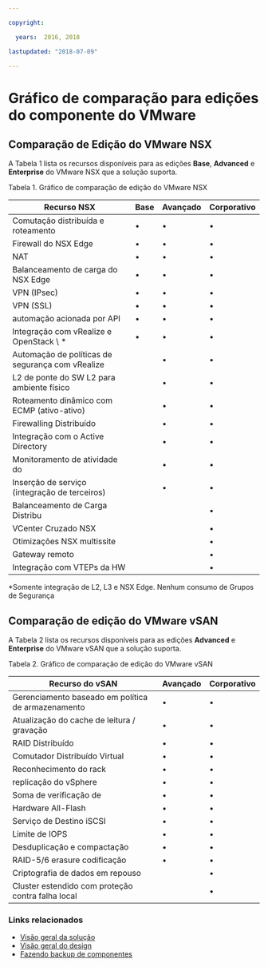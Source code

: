 ```yaml
---

copyright:

  years:  2016, 2018

lastupdated: "2018-07-09"

---
```


# Gráfico de comparação para edições do componente do VMware

## Comparação de Edição do VMware NSX

A Tabela 1 lista os recursos disponíveis para as edições **Base**, **Advanced** e **Enterprise** do VMware NSX que a solução suporta.

Tabela 1. Gráfico de comparação de edição do VMware NSX

| Recurso NSX                                   | Base | Avançado | Corporativo |
|-----------------------------------------------|------|----------|------------|
| Comutação distribuída e roteamento             | •    | •        | •          |
| Firewall do NSX Edge                             | •    | •        | •          |
| NAT                                           | •    | •        | •          |
| Balanceamento de carga do NSX Edge                       | •    | •        | •          |
| VPN (IPsec)                                   | •    | •        | •          |
| VPN (SSL)                                     | •    | •        | •          |
| automação acionada por API                         | •    | •        | •          |
| Integração com vRealize e OpenStack \ *     | •    | •        | •          |
| Automação de políticas de segurança com vRealize |      | •        | •          |
| L2 de ponte do SW L2 para ambiente físico        |      | •        | •          |
| Roteamento dinâmico com ECMP (ativo-ativo)     |      | •        | •          |
| Firewalling Distribuído                       |      | •        | •          |
| Integração com o Active Directory             |      | •        | •          |
| Monitoramento de atividade do                    |      | •        | •          |
| Inserção de serviço (integração de terceiros)     |      | •        | •          |
| Balanceamento de Carga Distribu                    |      |          | •          |
| VCenter Cruzado NSX                             |      |          | •          |
| Otimizações NSX multissite                  |      |          | •          |
| Gateway remoto                                |      |          | •          |
| Integração com VTEPs da HW                     |      |          | •          |
\*Somente integração de L2, L3 e NSX Edge. Nenhum consumo de Grupos de Segurança

## Comparação de edição do VMware vSAN

A Tabela 2 lista os recursos disponíveis para as edições **Advanced** e **Enterprise** do VMware vSAN que a solução suporta.

Tabela 2. Gráfico de comparação de edição do VMware vSAN

| Recurso do vSAN                                    | Avançado | Corporativo |
|-------------------------------------------------|----------|------------|
| Gerenciamento baseado em política de armazenamento                 | •        | •          |
| Atualização do cache de leitura / gravação                        | •        | •          |
| RAID Distribuído                                | •        | •          |
| Comutador Distribuído Virtual                      | •        | •          |
| Reconhecimento do rack                                  | •        | •          |
| replicação do vSphere                             | •        | •          |
| Soma de verificação de                               | •        | •          |
| Hardware All-Flash                              | •        | •          |
| Serviço de Destino iSCSI                            | •        | •          |
| Limite de IOPS                                      | •        | •          |
| Desduplicação e compactação                   | •        | •          |
| RAID-5/6 erasure codificação                         | •        | •          |
| Criptografia de dados em repouso                         |          | •          |
| Cluster estendido com proteção contra falha local |          | •          |

### Links relacionados

* [ Visão geral da solução ](solution_overview.html)
* [ Visão geral do design ](design_overview.html)
* [ Fazendo backup de componentes ](solution_backingup.html)
